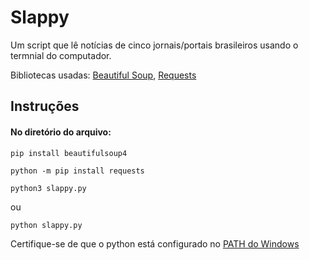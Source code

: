 # Slappy

Um script que lê notícias de cinco jornais/portais brasileiros usando o termnial do computador.

Bibliotecas usadas: <a href="https://beautiful-soup-4.readthedocs.io" target="_blank"> Beautiful Soup</a>,  <a href="https://docs.python-requests.org" target="_blank"> Requests </a>

## Instruções

#### No diretório do arquivo:

`pip install beautifulsoup4` <br/>

`python -m pip install requests`

`python3 slappy.py` <br/>

ou

`python slappy.py`


Certifique-se de que o python está configurado no <a href="https://datatofish.com/add-python-to-windows-path" target="_blank">PATH do Windows</a>
